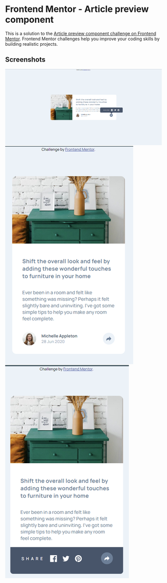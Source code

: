 # Frontend Mentor - Article preview component

This is a solution to the [Article preview component challenge on Frontend Mentor](https://www.frontendmentor.io/challenges/article-preview-component-dYBN_pYFT). Frontend Mentor challenges help you improve your coding skills by building realistic projects. 

## Screenshots

![](./images/screenshot1.png)
![](./images/screenshot2.png)
![](./images/screenshot3.png)